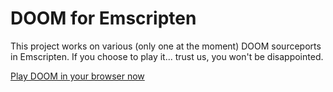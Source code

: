 # DOOM for Emscripten

This project works on various (only one at the moment) DOOM sourceports in Emscripten.
If you choose to play it... trust us, you won't be disappointed.

[Play DOOM in your browser now](https://doom-em.github.io/sdl_doom_em)
